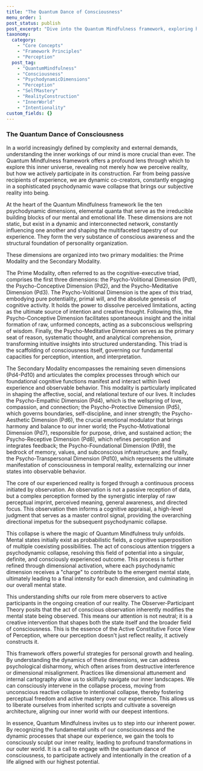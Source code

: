 ```yaml
---
title: "The Quantum Dance of Consciousness"
menu_order: 1
post_status: publish
post_excerpt: "Dive into the Quantum Mindfulness framework, exploring how your attention actively shapes your inner and outer worlds. This post reveals the psychodynamic dimensions that form your experience, from primal will to manifest reality, and empowers you to become a conscious co-creator of your life."
taxonomy:
  category:
    - "Core Concepts"
    - "Framework Principles"
    - "Perception"
  post_tag:
    - "QuantumMindfulness"
    - "Consciousness"
    - "PsychodynamicDimensions"
    - "Perception"
    - "SelfMastery"
    - "RealityConstruction"
    - "InnerWorld"
    - "Intentionality"
custom_fields: {}
---
```


### The Quantum Dance of Consciousness

In a world increasingly defined by complexity and external demands, understanding the inner workings of our mind is more crucial than ever. The Quantum Mindfulness framework offers a profound lens through which to explore this inner universe, revealing not merely how we perceive reality, but how we actively participate in its construction. Far from being passive recipients of experience, we are dynamic co-creators, constantly engaging in a sophisticated psychodynamic wave collapse that brings our subjective reality into being.

At the heart of the Quantum Mindfulness framework lie the ten psychodynamic dimensions, elemental quanta that serve as the irreducible building blocks of our mental and emotional life. These dimensions are not static, but exist in a dynamic and interconnected network, constantly influencing one another and shaping the multifaceted tapestry of our experience. They form the very substance of conscious awareness and the structural foundation of personality organization.

These dimensions are organized into two primary modalities: the Prime Modality and the Secondary Modality.

The Prime Modality, often referred to as the cognitive-executive triad, comprises the first three dimensions: the Psycho-Volitional Dimension (Pd1), the Psycho-Conceptive Dimension (Pd2), and the Psycho-Meditative Dimension (Pd3). The Psycho-Volitional Dimension is the apex of this triad, embodying pure potentiality, primal will, and the absolute genesis of cognitive activity. It holds the power to dissolve perceived limitations, acting as the ultimate source of intention and creative thought. Following this, the Psycho-Conceptive Dimension facilitates spontaneous insight and the initial formation of raw, unformed concepts, acting as a subconscious wellspring of wisdom. Finally, the Psycho-Meditative Dimension serves as the primary seat of reason, systematic thought, and analytical comprehension, transforming intuitive insights into structured understanding. This triad is the scaffolding of consciousness itself, governing our fundamental capacities for perception, intention, and interpretation.

The Secondary Modality encompasses the remaining seven dimensions (Pd4-Pd10) and articulates the complex processes through which our foundational cognitive functions manifest and interact within lived experience and observable behavior. This modality is particularly implicated in shaping the affective, social, and relational texture of our lives. It includes the Psycho-Empathic Dimension (Pd4), which is the wellspring of love, compassion, and connection; the Psycho-Protective Dimension (Pd5), which governs boundaries, self-discipline, and inner strength; the Psycho-Aesthetic Dimension (Pd6), the crucial emotional modulator that brings harmony and balance to our inner world; the Psycho-Motivational Dimension (Pd7), responsible for purpose, drive, and sustained action; the Psycho-Receptive Dimension (Pd8), which refines perception and integrates feedback; the Psycho-Foundational Dimension (Pd9), the bedrock of memory, values, and subconscious infrastructure; and finally, the Psycho-Transpersonal Dimension (Pd10), which represents the ultimate manifestation of consciousness in temporal reality, externalizing our inner states into observable behavior.

The core of our experienced reality is forged through a continuous process initiated by observation. An observation is not a passive reception of data, but a complex perception formed by the synergistic interplay of raw perceptual imprint, perceived meaning, general awareness, and directed focus. This observation then informs a cognitive appraisal, a high-level judgment that serves as a master control signal, providing the overarching directional impetus for the subsequent psychodynamic collapse.

This collapse is where the magic of Quantum Mindfulness truly unfolds. Mental states initially exist as probabilistic fields, a cognitive superposition of multiple coexisting possibilities. The act of conscious attention triggers a psychodynamic collapse, resolving this field of potential into a singular, definite, and consciously experienced outcome. This process is further refined through dimensional activation, where each psychodynamic dimension receives a "charge" to contribute to the emergent mental state, ultimately leading to a final intensity for each dimension, and culminating in our overall mental state.

This understanding shifts our role from mere observers to active participants in the ongoing creation of our reality. The Observer-Participant Theory posits that the act of conscious observation inherently modifies the mental state being observed. This means our attention is not neutral; it is a creative intervention that shapes both the state itself and the broader field of consciousness. This is the essence of the Active Constitutive Force View of Perception, where our perception doesn't just reflect reality, it actively constructs it.

This framework offers powerful strategies for personal growth and healing. By understanding the dynamics of these dimensions, we can address psychological disharmony, which often arises from destructive interference or dimensional misalignment. Practices like dimensional attunement and internal cartography allow us to skillfully navigate our inner landscapes. We can consciously intervene in the collapse process, moving from unconscious reactive collapse to intentional collapse, thereby fostering perceptual freedom and active mastery over our experience. This allows us to liberate ourselves from inherited scripts and cultivate a sovereign architecture, aligning our inner world with our deepest intentions.

In essence, Quantum Mindfulness invites us to step into our inherent power. By recognizing the fundamental units of our consciousness and the dynamic processes that shape our experience, we gain the tools to consciously sculpt our inner reality, leading to profound transformations in our outer world. It is a call to engage with the quantum dance of consciousness, to participate actively and intentionally in the creation of a life aligned with our highest potential.